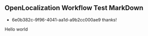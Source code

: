 ## OpenLocalization Workflow Test MarkDown
* 6e0b382c-9f96-4041-aa1d-a9b2cc000ae9 
thanks!

Hello world